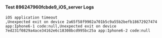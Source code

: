 #### Test 896247960fcbde9_iOS_server Logs


```
iOS application timeout
,Unexpected exit on device 2a65f58f9902a701b5c9a55b2befb18672927474 app:Iphone6-1 code:null,Unexpected exit on device 7ed231f0829a4ace34162e6c18308bcd995bc25a app:Iphone6-2 code:null
```
